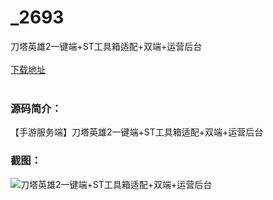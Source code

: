 # _2693
刀塔英雄2一键端+ST工具箱适配+双端+运营后台
<br/></br>
[下载地址](https://www.uuid2.com/2693.html "下载地址")
<br/></br>
<h3>源码简介：</h3>
<p>【手游服务端】刀塔英雄2一键端+ST工具箱适配+双端+运营后台<p>
<h3>截图：</h3>
<img src="https://www.uuid2.com/wp-content/uploads/img/202105/6f8d34b576.jpg" alt="刀塔英雄2一键端+ST工具箱适配+双端+运营后台">
